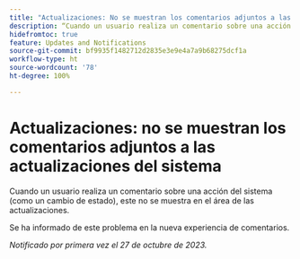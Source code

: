 ```yaml
---
title: "Actualizaciones: No se muestran los comentarios adjuntos a las actualizaciones del sistema"
description: “Cuando un usuario realiza un comentario sobre una acción del sistema (como un cambio de estado), este no se muestra en el área de las actualizaciones. ”
hidefromtoc: true
feature: Updates and Notifications
source-git-commit: bf9935f1482712d2835e3e9e4a7a9b68275dcf1a
workflow-type: ht
source-wordcount: '78'
ht-degree: 100%

---
```



# Actualizaciones: no se muestran los comentarios adjuntos a las actualizaciones del sistema

<!--

>[!NOTE]
>
>This issue has been closed because it is working as designed.

-->

Cuando un usuario realiza un comentario sobre una acción del sistema (como un cambio de estado), este no se muestra en el área de las actualizaciones.

Se ha informado de este problema en la nueva experiencia de comentarios.

_Notificado por primera vez el 27 de octubre de 2023._
